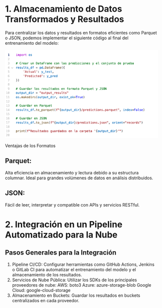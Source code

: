 # 1. Almacenamiento de Datos Transformados y Resultados
   
Para centralizar los datos y resultados en formatos eficientes como Parquet o JSON, podemos implementar el siguiente código al final del entrenamiento del modelo:

![store](store-results-code.png)

Ventajas de los Formatos
## Parquet: 
Alta eficiencia en almacenamiento y lectura debido a su estructura columnar. Ideal para grandes volúmenes de datos en análisis distribuidos.

## JSON: 
Fácil de leer, interpretar y compatible con APIs y servicios RESTful.

# 2. Integración en un Pipeline Automatizado para la Nube

## Pasos Generales para la Integración
1. Pipeline CI/CD: Configurar herramientas como GitHub Actions, Jenkins o GitLab CI para automatizar el entrenamiento del modelo y el almacenamiento de los resultados.
2. Servicios de Nube Pública: Utilizar los SDKs de los principales proveedores de nube:
AWS: boto3
Azure: azure-storage-blob
Google Cloud: google-cloud-storage
3. Almacenamiento en Buckets: Guardar los resultados en buckets centralizados en cada proveedor.
